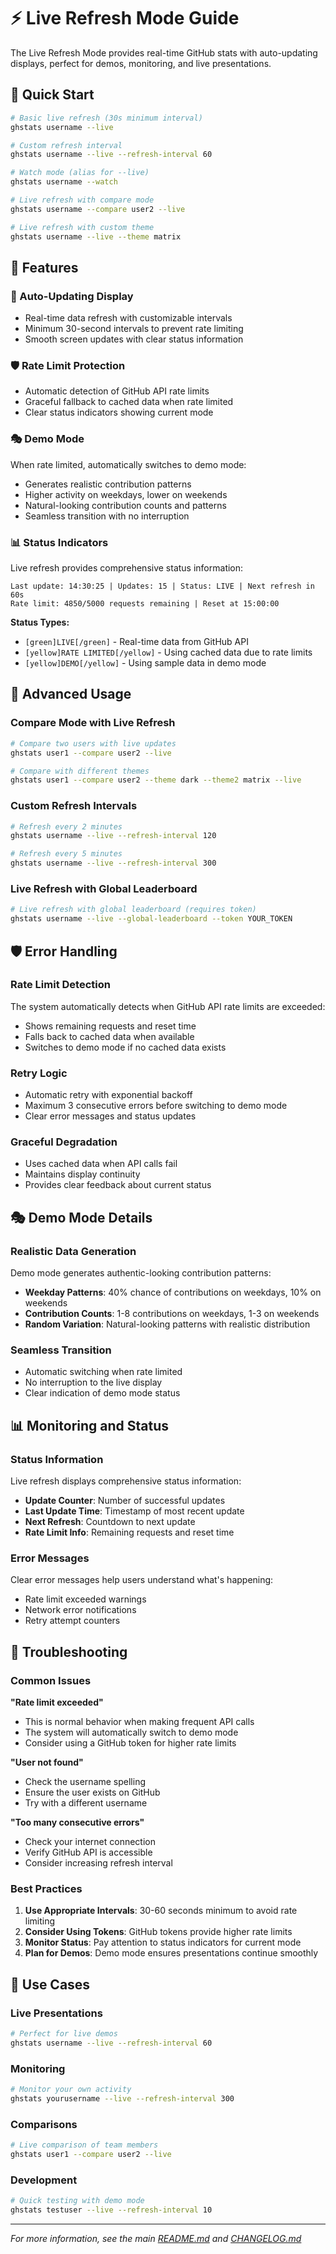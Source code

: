 # ⚡ Live Refresh Mode Guide

The Live Refresh Mode provides real-time GitHub stats with auto-updating displays, perfect for demos, monitoring, and live presentations.

## 🚀 Quick Start

```bash
# Basic live refresh (30s minimum interval)
ghstats username --live

# Custom refresh interval
ghstats username --live --refresh-interval 60

# Watch mode (alias for --live)
ghstats username --watch

# Live refresh with compare mode
ghstats username --compare user2 --live

# Live refresh with custom theme
ghstats username --live --theme matrix
```

## 🎯 Features

### 🔄 Auto-Updating Display
- Real-time data refresh with customizable intervals
- Minimum 30-second intervals to prevent rate limiting
- Smooth screen updates with clear status information

### 🛡️ Rate Limit Protection
- Automatic detection of GitHub API rate limits
- Graceful fallback to cached data when rate limited
- Clear status indicators showing current mode

### 🎭 Demo Mode
When rate limited, automatically switches to demo mode:
- Generates realistic contribution patterns
- Higher activity on weekdays, lower on weekends
- Natural-looking contribution counts and patterns
- Seamless transition with no interruption

### 📊 Status Indicators
Live refresh provides comprehensive status information:

```
Last update: 14:30:25 | Updates: 15 | Status: LIVE | Next refresh in 60s
Rate limit: 4850/5000 requests remaining | Reset at 15:00:00
```

**Status Types:**
- `[green]LIVE[/green]` - Real-time data from GitHub API
- `[yellow]RATE LIMITED[/yellow]` - Using cached data due to rate limits
- `[yellow]DEMO[/yellow]` - Using sample data in demo mode

## 🎨 Advanced Usage

### Compare Mode with Live Refresh
```bash
# Compare two users with live updates
ghstats user1 --compare user2 --live

# Compare with different themes
ghstats user1 --compare user2 --theme dark --theme2 matrix --live
```

### Custom Refresh Intervals
```bash
# Refresh every 2 minutes
ghstats username --live --refresh-interval 120

# Refresh every 5 minutes
ghstats username --live --refresh-interval 300
```

### Live Refresh with Global Leaderboard
```bash
# Live refresh with global leaderboard (requires token)
ghstats username --live --global-leaderboard --token YOUR_TOKEN
```

## 🛡️ Error Handling

### Rate Limit Detection
The system automatically detects when GitHub API rate limits are exceeded:
- Shows remaining requests and reset time
- Falls back to cached data when available
- Switches to demo mode if no cached data exists

### Retry Logic
- Automatic retry with exponential backoff
- Maximum 3 consecutive errors before switching to demo mode
- Clear error messages and status updates

### Graceful Degradation
- Uses cached data when API calls fail
- Maintains display continuity
- Provides clear feedback about current status

## 🎭 Demo Mode Details

### Realistic Data Generation
Demo mode generates authentic-looking contribution patterns:
- **Weekday Patterns**: 40% chance of contributions on weekdays, 10% on weekends
- **Contribution Counts**: 1-8 contributions on weekdays, 1-3 on weekends
- **Random Variation**: Natural-looking patterns with realistic distribution

### Seamless Transition
- Automatic switching when rate limited
- No interruption to the live display
- Clear indication of demo mode status

## 📊 Monitoring and Status

### Status Information
Live refresh displays comprehensive status information:
- **Update Counter**: Number of successful updates
- **Last Update Time**: Timestamp of most recent update
- **Next Refresh**: Countdown to next update
- **Rate Limit Info**: Remaining requests and reset time

### Error Messages
Clear error messages help users understand what's happening:
- Rate limit exceeded warnings
- Network error notifications
- Retry attempt counters

## 🔧 Troubleshooting

### Common Issues

**"Rate limit exceeded"**
- This is normal behavior when making frequent API calls
- The system will automatically switch to demo mode
- Consider using a GitHub token for higher rate limits

**"User not found"**
- Check the username spelling
- Ensure the user exists on GitHub
- Try with a different username

**"Too many consecutive errors"**
- Check your internet connection
- Verify GitHub API is accessible
- Consider increasing refresh interval

### Best Practices

1. **Use Appropriate Intervals**: 30-60 seconds minimum to avoid rate limiting
2. **Consider Using Tokens**: GitHub tokens provide higher rate limits
3. **Monitor Status**: Pay attention to status indicators for current mode
4. **Plan for Demos**: Demo mode ensures presentations continue smoothly

## 🎯 Use Cases

### Live Presentations
```bash
# Perfect for live demos
ghstats username --live --refresh-interval 60
```

### Monitoring
```bash
# Monitor your own activity
ghstats yourusername --live --refresh-interval 300
```

### Comparisons
```bash
# Live comparison of team members
ghstats user1 --compare user2 --live
```

### Development
```bash
# Quick testing with demo mode
ghstats testuser --live --refresh-interval 10
```

---

*For more information, see the main [README.md](README.md) and [CHANGELOG.md](CHANGELOG.md)* 
